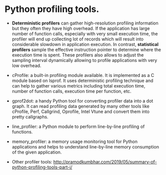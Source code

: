 # Python profiling tools. 

+ **Deterministic profilers** can gather high-resolution profiling information but they often they have high overhead. If the application has large number of function calls,
  especially with very small execution time, the profiler will end up collecting lot of records which will result into considerable slowdown in application execution.
  In contrast, **statistical profilers** sample the effective instruction pointer to determine where the execution time is spent. These profilers also allows to adjust the
  sampling interval dynamically allowing to profile applications with very low overhead. 
  
+ cProfile: a built-in profiling module available. It is implemented as a C module based on lsprof. It uses deterministic profiling technique and can help to gather
  various metrics including total execution time, number of function calls, execution time per function, etc.
  
+ gprof2dot: a handy Python tool for converting profiler data into a dot graph. It can read profiling data generated by many other tools like cProfile, Perf, Callgrind,
  Oprofile, Intel Vtune and convert them into pretty callgraphs.
  
+ line_profiler: a Python module to perform line-by-line profiling of functions.

+ memory_profiler: a memory usage monitoring tool for Python applications and helps to understand line-by-line memory consumption of the given application.

+ Other profiler tools: http://pramodkumbhar.com/2019/05/summary-of-python-profiling-tools-part-i/
